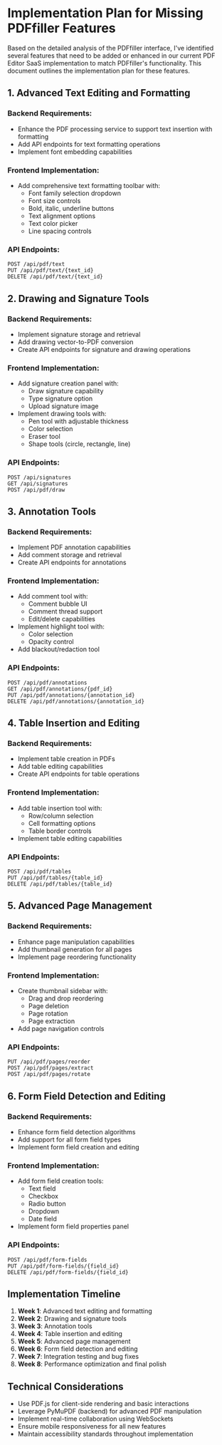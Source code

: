# Implementation Plan for Missing PDFfiller Features

Based on the detailed analysis of the PDFfiller interface, I've identified several features that need to be added or enhanced in our current PDF Editor SaaS implementation to match PDFfiller's functionality. This document outlines the implementation plan for these features.

## 1. Advanced Text Editing and Formatting

### Backend Requirements:
- Enhance the PDF processing service to support text insertion with formatting
- Add API endpoints for text formatting operations
- Implement font embedding capabilities

### Frontend Implementation:
- Add comprehensive text formatting toolbar with:
  - Font family selection dropdown
  - Font size controls
  - Bold, italic, underline buttons
  - Text alignment options
  - Text color picker
  - Line spacing controls

### API Endpoints:
```
POST /api/pdf/text
PUT /api/pdf/text/{text_id}
DELETE /api/pdf/text/{text_id}
```

## 2. Drawing and Signature Tools

### Backend Requirements:
- Implement signature storage and retrieval
- Add drawing vector-to-PDF conversion
- Create API endpoints for signature and drawing operations

### Frontend Implementation:
- Add signature creation panel with:
  - Draw signature capability
  - Type signature option
  - Upload signature image
- Implement drawing tools with:
  - Pen tool with adjustable thickness
  - Color selection
  - Eraser tool
  - Shape tools (circle, rectangle, line)

### API Endpoints:
```
POST /api/signatures
GET /api/signatures
POST /api/pdf/draw
```

## 3. Annotation Tools

### Backend Requirements:
- Implement PDF annotation capabilities
- Add comment storage and retrieval
- Create API endpoints for annotations

### Frontend Implementation:
- Add comment tool with:
  - Comment bubble UI
  - Comment thread support
  - Edit/delete capabilities
- Implement highlight tool with:
  - Color selection
  - Opacity control
- Add blackout/redaction tool

### API Endpoints:
```
POST /api/pdf/annotations
GET /api/pdf/annotations/{pdf_id}
PUT /api/pdf/annotations/{annotation_id}
DELETE /api/pdf/annotations/{annotation_id}
```

## 4. Table Insertion and Editing

### Backend Requirements:
- Implement table creation in PDFs
- Add table editing capabilities
- Create API endpoints for table operations

### Frontend Implementation:
- Add table insertion tool with:
  - Row/column selection
  - Cell formatting options
  - Table border controls
- Implement table editing capabilities

### API Endpoints:
```
POST /api/pdf/tables
PUT /api/pdf/tables/{table_id}
DELETE /api/pdf/tables/{table_id}
```

## 5. Advanced Page Management

### Backend Requirements:
- Enhance page manipulation capabilities
- Add thumbnail generation for all pages
- Implement page reordering functionality

### Frontend Implementation:
- Create thumbnail sidebar with:
  - Drag and drop reordering
  - Page deletion
  - Page rotation
  - Page extraction
- Add page navigation controls

### API Endpoints:
```
PUT /api/pdf/pages/reorder
POST /api/pdf/pages/extract
POST /api/pdf/pages/rotate
```

## 6. Form Field Detection and Editing

### Backend Requirements:
- Enhance form field detection algorithms
- Add support for all form field types
- Implement form field creation and editing

### Frontend Implementation:
- Add form field creation tools:
  - Text field
  - Checkbox
  - Radio button
  - Dropdown
  - Date field
- Implement form field properties panel

### API Endpoints:
```
POST /api/pdf/form-fields
PUT /api/pdf/form-fields/{field_id}
DELETE /api/pdf/form-fields/{field_id}
```

## Implementation Timeline

1. **Week 1**: Advanced text editing and formatting
2. **Week 2**: Drawing and signature tools
3. **Week 3**: Annotation tools
4. **Week 4**: Table insertion and editing
5. **Week 5**: Advanced page management
6. **Week 6**: Form field detection and editing
7. **Week 7**: Integration testing and bug fixes
8. **Week 8**: Performance optimization and final polish

## Technical Considerations

- Use PDF.js for client-side rendering and basic interactions
- Leverage PyMuPDF (backend) for advanced PDF manipulation
- Implement real-time collaboration using WebSockets
- Ensure mobile responsiveness for all new features
- Maintain accessibility standards throughout implementation
